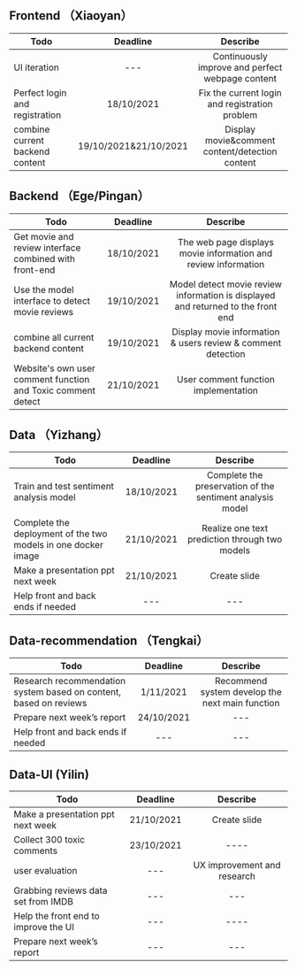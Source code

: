 ## Frontend （Xiaoyan）
| Todo    | Deadline    | Describe     |
| ---------- | :-----------:  | :-----------: |
| UI iteration  | ---     | Continuously improve and perfect webpage content     |
| Perfect login and registration | 18/10/2021 | Fix the current login and registration problem |
| combine current backend content | 19/10/2021&21/10/2021 | Display movie&comment content/detection content |



## Backend （Ege/Pingan）
|  Todo    | Deadline    | Describe     |
| ---------- | :-----------:  | :-----------: |
| Get movie and review interface combined with front-end   | 18/10/2021    | The web page displays movie information and review information    |
| Use the model interface to detect movie reviews | 19/10/2021 | Model detect movie review information is displayed and returned to the front end |
| combine all current backend content | 19/10/2021 | Display movie information & users review & comment detection |
| Website's own user comment function and Toxic comment detect | 21/10/2021 | User comment function implementation |




## Data （Yizhang）
|  Todo    | Deadline    | Describe     |
| ---------- | :-----------:  | :-----------: |
| Train and test sentiment analysis model   | 18/10/2021    | Complete the preservation of the sentiment analysis model    |
| Complete the deployment of the two models in one docker image | 21/10/2021 | Realize one text prediction through two models |
| Make a presentation ppt next week | 21/10/2021 | Create slide |
| Help front and back ends if needed | --- | --- |


## Data-recommendation （Tengkai）
|  Todo    | Deadline    | Describe     |
| ---------- | :-----------:  | :-----------: |
| Research recommendation system based on content, based on reviews | 1/11/2021 | Recommend system develop the next main function |
| Prepare next week’s report  | 24/10/2021 | --- |
| Help front and back ends if needed | --- | --- |


## Data-UI (Yilin)
|  Todo    | Deadline    | Describe     |
| ---------- | :-----------:  | :-----------: |
| Make a presentation ppt next week | 21/10/2021 | Create slide |
| Collect 300 toxic comments |23/10/2021|----|
| user evaluation | --- | UX improvement and research |
| Grabbing reviews data set from IMDB| ---| --- |
| Help the front end to improve the UI | --- | ---- |
| Prepare next week’s report  | --- | --- |



